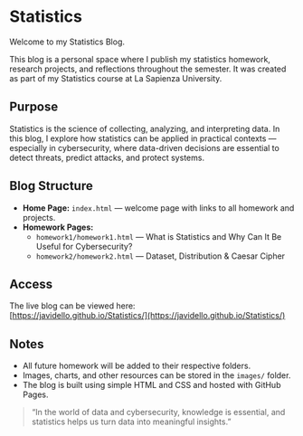 # Statistics 

Welcome to my Statistics Blog.

This blog is a personal space where I publish my statistics homework, research projects, and reflections throughout the semester. It was created as part of my Statistics course at La Sapienza University.

## Purpose

Statistics is the science of collecting, analyzing, and interpreting data. In this blog, I explore how statistics can be applied in practical contexts — especially in cybersecurity, where data-driven decisions are essential to detect threats, predict attacks, and protect systems.

## Blog Structure

- **Home Page:** `index.html` — welcome page with links to all homework and projects.
- **Homework Pages:**
  - `homework1/homework1.html` — What is Statistics and Why Can It Be Useful for Cybersecurity?
  - `homework2/homework2.html` — Dataset, Distribution & Caesar Cipher



## Access

The live blog can be viewed here:  
[https://javidello.github.io/Statistics/](https://javidello.github.io/Statistics/)


## Notes

- All future homework will be added to their respective folders.
- Images, charts, and other resources can be stored in the `images/` folder.
- The blog is built using simple HTML and CSS and hosted with GitHub Pages.

> “In the world of data and cybersecurity, knowledge is essential, and statistics helps us turn data into meaningful insights.”

